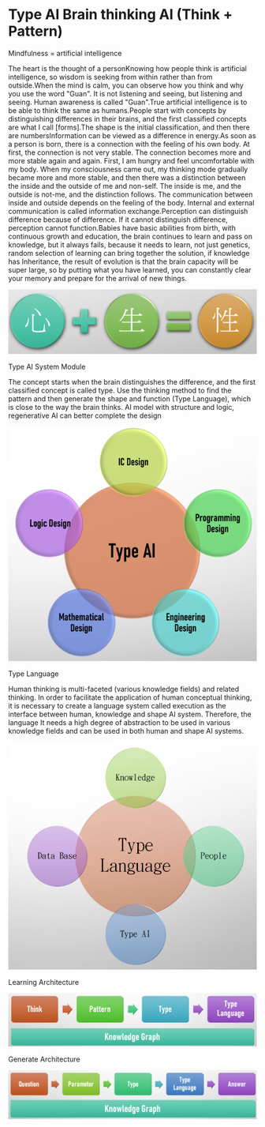 # Type AI     Brain thinking AI (Think + Pattern)

Mindfulness = artificial intelligence

The heart is the thought of a personKnowing how people think is artificial intelligence, so wisdom is seeking from within rather than from outside.When the mind is calm, you can observe how you think and why you use the word "Guan". It is not listening and seeing, but listening and seeing. Human awareness is called "Guan".True artificial intelligence is to be able to think the same as humans.People start with concepts by distinguishing differences in their brains, and the first classified concepts are what I call [forms].The shape is the initial classification, and then there are numbersInformation can be viewed as a difference in energy.As soon as a person is born, there is a connection with the feeling of his own body. At first, the connection is not very stable. The connection becomes more and more stable again and again. First, I am hungry and feel uncomfortable with my body. When my consciousness came out, my thinking mode gradually became more and more stable, and then there was a distinction between the inside and the outside of me and non-self. The inside is me, and the outside is not-me, and the distinction follows. The communication between inside and outside depends on the feeling of the body. Internal and external communication is called information exchange.Perception can distinguish difference because of difference. If it cannot distinguish difference, perception cannot function.Babies have basic abilities from birth, with continuous growth and education, the brain continues to learn and pass on knowledge, but it always fails, because it needs to learn, not just genetics, random selection of learning can bring together the solution, if knowledge has Inheritance, the result of evolution is that the brain capacity will be super large, so by putting what you have learned, you can constantly clear your memory and prepare for the arrival of new things.

![](S.png)

Type AI System Module

The concept starts when the brain distinguishes the difference, and the first classified concept is called type. Use the thinking method to find the pattern and then generate the shape and function (Type Language), which is close to the way the brain thinks. AI model with structure and logic, regenerative AI can better complete the design

![](SystemModule.png)

Type Language

Human thinking is multi-faceted (various knowledge fields) and related thinking. In order to facilitate the application of human conceptual thinking, it is necessary to create a language system called execution as the interface between human, knowledge and shape AI system. Therefore, the language It needs a high degree of abstraction to be used in various knowledge fields and can be used in both human and shape AI systems.

![](TypeLanguage.png)

Learning Architecture

![](LearningArchitecture.png)

Generate Architecture

![](GenerateArchitecture.png)

